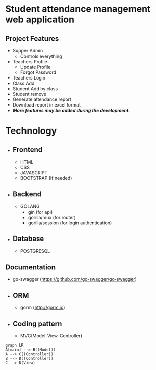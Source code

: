 # Student attendance management web application

## Project Features

- Supper Admin
  - Controls everything
- Teachers Profile
  - Update Profile
  - Forgot Password
- Teachers Login
- Class Add
- Student Add by class
- Student remove
- Generate attendance report
- Download report in excel format
- **_More features may be added during the development._**

# Technology

- ## Frontend

  - HTML
  - CSS
  - JAVASCRIPT
  - BOOTSTRAP (If needed)

- ## Backend
  - GOLANG
    - gin (for api)
    - gorilla/mux (for router)
    - gorilla/session (for login authentication)
- ## Database

  - POSTGRESQL

## Documentation

- go-swagger (https://github.com/go-swagger/go-swagger)

- ## ORM

  - gorm (http://gorm.io)

- ## Coding pattern
  - MVC(Model-View-Controller)

```mermaid
graph LR
A[main] --> B((Model))
A --> C((Controller))
B --> D((Controller))
C --> D(View)
```
